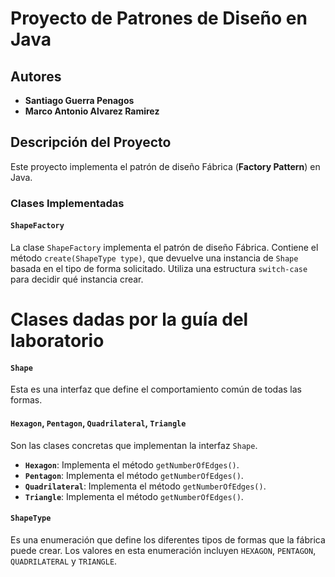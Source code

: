 # Proyecto de Patrones de Diseño en Java

## Autores
- **Santiago Guerra Penagos**
- **Marco Antonio Alvarez Ramirez**

## Descripción del Proyecto
Este proyecto implementa el patrón de diseño Fábrica (**Factory Pattern**) en Java. 

### Clases Implementadas
#### `ShapeFactory`
La clase `ShapeFactory` implementa el patrón de diseño Fábrica. Contiene el método `create(ShapeType type)`, que devuelve una instancia de `Shape` basada en el tipo de forma solicitado. Utiliza una estructura `switch-case` para decidir qué instancia crear.

# Clases dadas por la guía del laboratorio
#### `Shape`
Esta es una interfaz que define el comportamiento común de todas las formas. 

#### `Hexagon`, `Pentagon`, `Quadrilateral`, `Triangle`
Son las clases concretas que implementan la interfaz `Shape`. 

- **`Hexagon`**: Implementa el método `getNumberOfEdges()`.
- **`Pentagon`**: Implementa el método `getNumberOfEdges()`.
- **`Quadrilateral`**: Implementa el método `getNumberOfEdges()`.
- **`Triangle`**: Implementa el método `getNumberOfEdges()`.

#### `ShapeType`
Es una enumeración que define los diferentes tipos de formas que la fábrica puede crear. Los valores en esta enumeración incluyen `HEXAGON`, `PENTAGON`, `QUADRILATERAL` y `TRIANGLE`.


